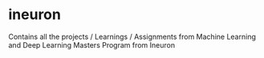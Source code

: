 # ineuron
Contains all the projects / Learnings / Assignments from Machine Learning and Deep Learning Masters Program from Ineuron
